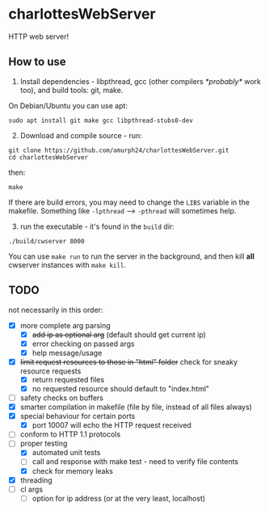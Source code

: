 # charlottesWebServer
HTTP web server!

## How to use
1. Install dependencies - libpthread, gcc (other compilers _\*probably\*_ work too),
and build tools: git, make.

On Debian/Ubuntu you can use apt:
```
sudo apt install git make gcc libpthread-stubs0-dev
```

2. Download and compile source - run:
```
git clone https://github.com/amurph24/charlottesWebServer.git
cd charlottesWebServer
```
then:
```
make
```
If there are build errors, you may need to change the `LIBS` variable in the makefile.
Something like `-lpthread` --> `-pthread` will sometimes help.

3. run the executable - it's found in the `build` dir:
```
./build/cwserver 8000
```

You can use `make run` to run the server in the background,
and then kill **all** cwserver instances with `make kill`.

## TODO
not necessarily in this order:
 - [x] more complete arg parsing
   - [x] ~~add ip as optional arg~~ (default should get current ip)
   - [x] error checking on passed args
   - [x] help message/usage
 - [x] ~~limit request resources to those in "html" folder~~ check for sneaky resource requests
   - [x] return requested files
   - [x] no requested resource should default to "index.html"
 - [ ] safety checks on buffers
 - [x] smarter compilation in makefile (file by file, instead of all files always)
 - [x] special behaviour for certain ports
   - [x] port 10007 will echo the HTTP request received
 - [ ] conform to HTTP 1.1 protocols
 - [ ] proper testing
   - [x] automated unit tests
   - [ ] call and response with make test - need to verify file contents
   - [x] check for memory leaks
 - [x] threading
 - [ ] cl args
     - [ ] option for ip address (or at the very least, localhost)

